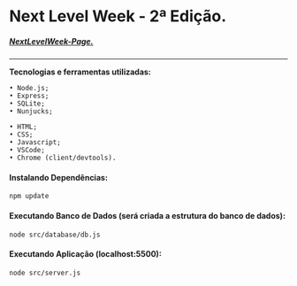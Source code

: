 # Next Level Week - 2ª Edição.
##### [NextLevelWeek-Page.](https://nextlevelweek.com/)
---
 **Tecnologias e ferramentas utilizadas:**
```
• Node.js;
• Express;
• SQLite;
• Nunjucks;

• HTML;
• CSS;
• Javascript;
• VSCode;
• Chrome (client/devtools).
```

#### Instalando Dependências:
```
npm update
```

#### Executando Banco de Dados (será criada a estrutura do banco de dados):
```
node src/database/db.js
```
#### Executando Aplicação (localhost:5500):
```
node src/server.js
```
